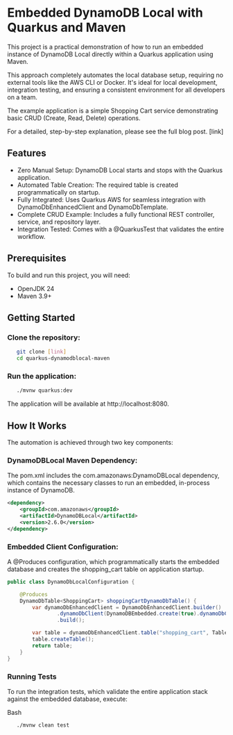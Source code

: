 # Embedded DynamoDB Local with Quarkus and Maven
This project is a practical demonstration of how to run an embedded instance of DynamoDB Local directly within a Quarkus application using Maven.

This approach completely automates the local database setup, requiring no external tools like the AWS CLI or Docker. It's ideal for local development, integration testing, and ensuring a consistent environment for all developers on a team.

The example application is a simple Shopping Cart service demonstrating basic CRUD (Create, Read, Delete) operations.

For a detailed, step-by-step explanation, please see the full blog post. [link]

## Features
* Zero Manual Setup: DynamoDB Local starts and stops with the Quarkus application.
* Automated Table Creation: The required table is created programmatically on startup.
* Fully Integrated: Uses Quarkus AWS for seamless integration with DynamoDbEnhancedClient and DynamoDbTemplate.
* Complete CRUD Example: Includes a fully functional REST controller, service, and repository layer.
* Integration Tested: Comes with a @QuarkusTest that validates the entire workflow.

## Prerequisites
To build and run this project, you will need:

* OpenJDK 24
* Maven 3.9+

## Getting Started
### Clone the repository:
```bash
   git clone [link]
   cd quarkus-dynamodblocal-maven
```

### Run the application:
```bash
   ./mvnw quarkus:dev
```

The application will be available at http://localhost:8080.

## How It Works
The automation is achieved through two key components:

### DynamoDBLocal Maven Dependency:
The pom.xml includes the com.amazonaws:DynamoDBLocal dependency, which contains the necessary classes to run an embedded, in-process instance of DynamoDB.

```xml
<dependency>
    <groupId>com.amazonaws</groupId>
    <artifactId>DynamoDBLocal</artifactId>
    <version>2.6.0</version>
</dependency>   
```

### Embedded Client Configuration:
A @Produces configuration, which programmatically starts the embedded database and creates the shopping_cart table on application startup.

```java
public class DynamoDbLocalConfiguration {

    @Produces
    DynamoDbTable<ShoppingCart> shoppingCartDynamoDbTable() {
        var dynamoDbEnhancedClient = DynamoDbEnhancedClient.builder()
                .dynamoDbClient(DynamoDBEmbedded.create(true).dynamoDbClient())
                .build();

        var table = dynamoDbEnhancedClient.table("shopping_cart", TableSchema.fromClass(ShoppingCart.class));
        table.createTable();
        return table;
    }
}
```

### Running Tests
To run the integration tests, which validate the entire application stack against the embedded database, execute:

Bash
```bash
   ./mvnw clean test
```